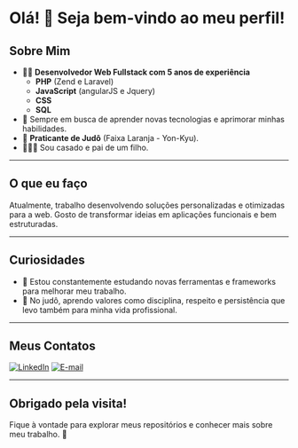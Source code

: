 # Olá! 👋 Seja bem-vindo ao meu perfil!

## Sobre Mim
- 🧑‍💻 **Desenvolvedor Web Fullstack com 5 anos de experiência**
  - **PHP** (Zend e Laravel)
  - **JavaScript** (angularJS e Jquery)
  - **CSS**
  - **SQL**
- 🎯 Sempre em busca de aprender novas tecnologias e aprimorar minhas habilidades.
- 🥋 **Praticante de Judô** (Faixa Laranja - Yon-Kyu).
- 👨‍👩‍👦 Sou casado e pai de um filho.

---

## O que eu faço
Atualmente, trabalho desenvolvendo soluções personalizadas e otimizadas para a web. Gosto de transformar ideias em aplicações funcionais e bem estruturadas.

---

## Curiosidades
- 🌱 Estou constantemente estudando novas ferramentas e frameworks para melhorar meu trabalho.
- 🥋 No judô, aprendo valores como disciplina, respeito e persistência que levo também para minha vida profissional.

---

## Meus Contatos
[![LinkedIn](https://img.shields.io/badge/-LinkedIn-blue?style=flat&logo=Linkedin&logoColor=white)](https://www.linkedin.com/in/luis-gustavo-rubio-89a7ab200/)
[![E-mail](https://img.shields.io/badge/-Email-c14438?style=flat&logo=Gmail&logoColor=white)](mailto:rubioluisgustavo@gmail.com)

---

## Obrigado pela visita!
Fique à vontade para explorar meus repositórios e conhecer mais sobre meu trabalho. 🚀
